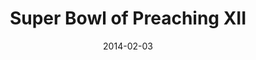 ---
layout: music 
title: "Super Bowl of Preaching XII"
series: "Super Bowl of Preaching XII"
date: 2014-02-03 
description: "Tome vs. Mingo in the annual smackdown of preaching."
audio: "http://www.crossroads.net/players/media/hq/020114SuperBowlXII.mp3"
audio-duration: "01:16:37"
src: "http://www.crossroads.net/players/media/series/SB_XII_190x110.jpg"
---